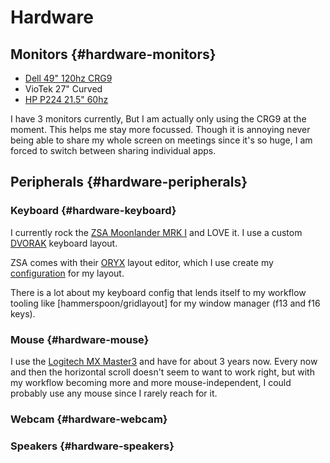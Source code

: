 ---
---
# Hardware

## Monitors {#hardware-monitors}

- [Dell 49" 120hz CRG9](https://www.samsung.com/us/computing/monitors/gaming/49-crg9-dual-qhd-curved-qled-gaming-monitor-lc49rg90ssnxza/)
- VioTek 27" Curved
- [HP P224 21.5" 60hz](https://support.hp.com/us-en/product/product-specs/hp-p224-21.5-inch-monitor/26575345)

I have 3 monitors currently, But I am actually only using the CRG9 at the moment. This helps me stay more focussed. Though it is annoying never being able to share my whole screen on meetings since it's so huge, I am forced to switch between sharing individual apps.


## Peripherals {#hardware-peripherals}

### Keyboard {#hardware-keyboard}

I currently rock the [ZSA Moonlander MRK I](https://www.zsa.io/moonlander) and LOVE it. I use a custom [DVORAK](https://en.wikipedia.org/wiki/Dvorak_keyboard_layout) keyboard layout.

ZSA comes with their [ORYX](https://configure.zsa.io/home) layout editor, which I use create my [configuration](https://configure.zsa.io/moonlander/layouts/j6X5Z/latest/0) for my layout.

There is a lot about my keyboard config that lends itself to my workflow tooling like [hammerspoon/gridlayout] for my window manager (f13 and f16 keys).

### Mouse {#hardware-mouse}

I use the [Logitech MX Master3]() and have for about 3 years now. Every now and then the horizontal scroll doesn't seem to want to work right, but with my workflow becoming more and more mouse-independent, I could probably use any mouse since I rarely reach for it.

### Webcam {#hardware-webcam}

### Speakers {#hardware-speakers}


